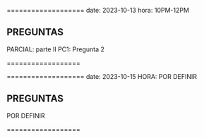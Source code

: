 
===================
date: 2023-10-13
hora: 10PM-12PM

## PREGUNTAS
PARCIAL: parte II
PC1: Pregunta 2

==================


===================
date: 2023-10-15
HORA: POR DEFINIR

## PREGUNTAS
POR DEFINIR

==================

